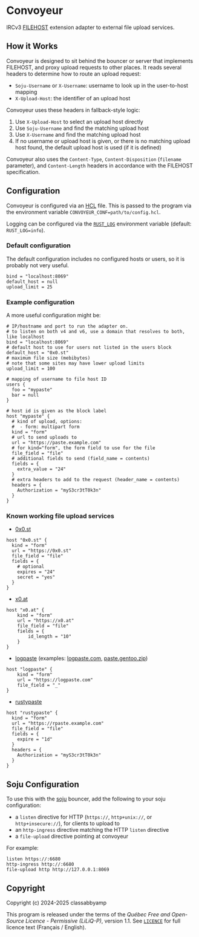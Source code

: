 # Convoyeur

IRCv3 [FILEHOST](https://soju.im/filehost) extension adapter to external file upload services.

## How it Works

Convoyeur is designed to sit behind the bouncer or server that implements FILEHOST, and proxy
upload requests to other places. It reads several headers to determine how to route an upload request:

- `Soju-Username` or `X-Username`: username to look up in the user-to-host mapping
- `X-Upload-Host`: the identifier of an upload host

Convoyeur uses these headers in fallback-style logic:

1. Use `X-Upload-Host` to select an upload host directly
2. Use `Soju-Username` and find the matching upload host
3. Use `X-Username` and find the matching upload host
4. If no username or upload host is given, or there is no matching upload host found, the default upload
   host is used (if it is defined)

Convoyeur also uses the `Content-Type`, `Content-Disposition` (`filename` parameter), and `Content-Length`
headers in accordance with the FILEHOST specification.

## Configuration

Convoyeur is configured via an [HCL](https://github.com/hashicorp/hcl/blob/main/hclsyntax/spec.md)
file. This is passed to the program via the environment variable `CONVOYEUR_CONF=path/to/config.hcl`.

Logging can be configured via the [`RUST_LOG`](https://docs.rs/env_logger/latest/env_logger/#enabling-logging)
environment variable (default: `RUST_LOG=info`).

### Default configuration

The default configuration includes no configured hosts or users, so it is probably not very useful.

```hcl
bind = "localhost:8069"
default_host = null
upload_limit = 25
```

### Example configuration

A more useful configuration might be:

```hcl
# IP/hostname and port to run the adapter on.
# to listen on both v4 and v6, use a domain that resolves to both, like localhost
bind = "localhost:8069"
# default host to use for users not listed in the users block
default_host = "0x0.st"
# maximum file size (mebibytes)
# note that some sites may have lower upload limits
upload_limit = 100

# mapping of username to file host ID
users {
  foo = "mypaste"
  bar = null
}

# host id is given as the block label
host "mypaste" {
  # kind of upload, options:
  #  - form: multipart form
  kind = "form"
  # url to send uploads to
  url = "https://paste.example.com"
  # for kind="form", the form field to use for the file
  file_field = "file"
  # additional fields to send (field_name = contents)
  fields = {
    extra_value = "24"
  }
  # extra headers to add to the request (header_name = contents)
  headers = {
    Authorization = "myS3cr3tT0k3n"
  }
}
```

### Known working file upload services

- [0x0.st](https://0x0.st)
```hcl
host "0x0.st" {
  kind = "form"
  url = "https://0x0.st"
  file_field = "file"
  fields = {
    # optional
    expires = "24"
    secret = "yes"
  }
}
```
- [x0.at](https://x0.at)
```hcl
host "x0.at" {
    kind = "form"
    url = "https://x0.at"
    file_field = "file"
    fields = {
        id_length = "10"
    }
}
```
- [logpaste](https://github.com/mtlynch/logpaste)
  (examples: [logpaste.com](https://logpaste.com), [paste.gentoo.zip](https://paste.gentoo.zip))
```hcl
host "logpaste" {
    kind = "form"
    url = "https://logpaste.com"
    file_field = "_"
}
```
- [rustypaste](https://github.com/orhun/rustypaste)
```hcl
host "rustypaste" {
  kind = "form"
  url = "https://rpaste.example.com"
  file_field = "file"
  fields = {
    expire = "1d"
  }
  headers = {
    Authorization = "myS3cr3tT0k3n"
  }
}

```

## Soju Configuration

To use this with the [soju](https://soju.im) bouncer, add the following to your soju configuration:

- a `listen` directive for HTTP (`https://`, `http+unix://`, or `http+insecure://`), for clients to upload to
- an `http-ingress` directive matching the HTTP `listen` directive
- a `file-upload` directive pointing at convoyeur

For example:
```
listen https://:6680
http-ingress http://:6680
file-upload http http://127.0.0.1:8069
```

## Copyright

Copyright (c) 2024-2025 classabbyamp

This program is released under the terms of the *Québec Free and Open-Source Licence - Permissive (LiLiQ-P)*, version 1.1.
See [`LICENCE`](./LICENCE) for full licence text (Français / English).
